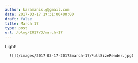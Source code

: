 ```yaml
---
author: karamanis.g@gmail.com
date: 2017-03-17 19:31:00+00:00
draft: false
title: March 17
type: post
url: /blog/2017/3/march-17
---
```


Light! 


  
      ![](/images/2017-03-17-20173march-17/FullSizeRender.jpg)

